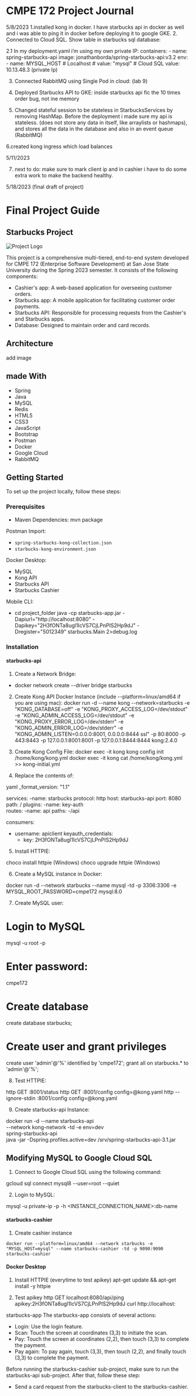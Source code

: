 # CMPE 172 Project Journal

5/8/2023
1.installed kong in docker. I have starbucks api in docker as well and i was able to ping it in docker before deploying it to google GKE. 2. Connected to Cloud SQL. Show table
in starbucks sql database:

2.1 In my deployment.yaml i’m using my own private IP:
containers: - name: spring-starbucks-api
image: jonathanborda/spring-starbucks-api:v3.2
env: - name: MYSQL_HOST # Localhost # value: "mysql" # Cloud SQL
value: 10.13.48.3 (private Ip)

3. Connected RabbitMQ using Single Pod in cloud: (lab 9)

4. Deployed Starbucks API to GKE:
   inside starbucks api fic the 10 times order bug, not ine memory

5. Changed stateful session to be stateless in StarbucksServices by removing HashMap. Before the deployment i made sure my api is stateless. (does not store any data in itself, like arraylists or hashmaps), and stores all the data in the database and also in an event queue (RabbitMQ)

6.created kong ingress which load balances

5/11/2023

7. next to do: make sure to mark client ip and in cashier i have to do some extra work to make the backend healthy.

5/18/2023 (final draft of project)

<!-- Installation Guide -->

# Final Project Guide

## Starbucks Project

![Project Logo](https://user-images.githubusercontent.com/22685770/235343403-e84bb1f3-7153-4971-9972-9704c84ba812.jpg)

This project is a comprehensive multi-tiered, end-to-end system developed for CMPE 172 (Enterprise Software Development) at San Jose State University during the Spring 2023 semester. It consists of the following components:

- Cashier's app: A web-based application for overseeing customer orders.
- Starbucks app: A mobile application for facilitating customer order payments.
- Starbucks API: Responsible for processing requests from the Cashier's and Starbucks apps.
- Database: Designed to maintain order and card records.

## Architecture

add image

## made With

- Spring
- Java
- MySQL
- Redis
- HTML5
- CSS3
- JavaScript
- Bootstrap
- Postman
- Docker
- Google Cloud
- RabbitMQ

<!-- Getting Started -->

## Getting Started

To set up the project locally, follow these steps:

### Prerequisites

- Maven Dependencies:
  mvn package

Postman Import:

- `spring-starbucks-kong-collection.json`
- `starbucks-kong-environment.json`

Docker Desktop:

- MySQL
- Kong API
- Starbucks API
- Starbucks Cashier

Mobile CLI:

- cd project_folder
  java -cp starbucks-app.jar -Dapiurl="http://localhost:8080" -Dapikey="2H3fONTa8ugl1IcVS7CjLPnPIS2Hp9dJ" -Dregister="5012349" starbucks.Main 2>debug.log

### Installation

#### starbucks-api

1. Create a Network Bridge:

- docker network create --driver bridge starbucks

2. Create Kong API Docker Instance (include --platform=linux/amd64 if you are using mac):
   docker run -d --name kong
   --network=starbucks
   -e "KONG_DATABASE=off"
   -e "KONG_PROXY_ACCESS_LOG=/dev/stdout"
   -e "KONG_ADMIN_ACCESS_LOG=/dev/stdout"
   -e "KONG_PROXY_ERROR_LOG=/dev/stderr"
   -e "KONG_ADMIN_ERROR_LOG=/dev/stderr"
   -e "KONG_ADMIN_LISTEN=0.0.0.0:8001, 0.0.0.0:8444 ssl"
   -p 80:8000
   -p 443:8443
   -p 127.0.0.1:8001:8001
   -p 127.0.0.1:8444:8444
   kong:2.4.0

3. Create Kong Config File:
   docker exec -it kong kong config init /home/kong/kong.yml
   docker exec -it kong cat /home/kong/kong.yml >> kong-initial.yml

4. Replace the contents of:

yaml
\_format_version: "1.1"

services:
-name: starbucks
protocol: http
host: starbucks-api
port: 8080
path: /
plugins:
-name: key-auth  
 routes:
-name: api
paths:
-/api

consumers:

- username: apiclient
  keyauth_credentials:
  - key: 2H3fONTa8ugl1IcVS7CjLPnPIS2Hp9dJ

5. Install HTTPIE:

choco install httpie (Windows)
choco upgrade httpie (Windows)

6. Create a MySQL instance in Docker:

docker run -d --network starbucks --name mysql -td -p 3306:3306 -e MYSQL_ROOT_PASSWORD=cmpe172 mysql:8.0

7. Create MySQL user:

# Login to MySQL

mysql -u root -p

# Enter password:

cmpe172

# Create database

create database starbucks;

# Create user and grant privileges

create user 'admin'@'%' identified by 'cmpe172';
grant all on starbucks.\* to 'admin'@'%';

8. Test HTTPIE:

http GET :8001/status
http GET :8001/config config=@kong.yaml
http --ignore-stdin :8001/config config=@kong.yaml

9. Create starbucks-api Instance:

docker run -d --name starbucks-api \
 --network kong-network -td -e env=dev \
 spring-starbucks-api \
 java -jar -Dspring.profiles.active=dev /srv/spring-starbucks-api-3.1.jar

## Modifying MySQL to Google Cloud SQL

1. Connect to Google Cloud SQL using the following command:

gcloud sql connect mysql8 --user=root --quiet

2. Login to MySQL:

mysql -u private-ip -p -h <INSTANCE_CONNECTION_NAME>:db-name

#### starbucks-cashier

1. Create cashier instance

```
docker run --platform=linux/amd64 --network starbucks -e "MYSQL_HOST=mysql" --name starbucks-cashier -td -p 9090:9090 starbucks-cashier
```

#### Docker Desktop

1. Install HTTPIE (everytime to test apikey)
   apt-get update && apt-get install -y httpie

2. Test apikey
   http GET localhost:8080/api/ping apikey:2H3fONTa8ugl1IcVS7CjLPnPIS2Hp9dJ
   curl http://localhost:

starbucks-app
The starbucks-app consists of several actions:

- Login: Use the login feature.
- Scan: Touch the screen at coordinates (3,3) to initiate the scan.
- Pay: Touch the screen at coordinates (2,2), then touch (3,3) to complete the payment.
- Pay again: To pay again, touch (3,3), then touch (2,2), and finally touch (3,3) to complete the payment.

Before running the starbucks-cashier sub-project, make sure to run the starbucks-api sub-project. After that, follow these step:

- Send a card request from the starbucks-client to the starbucks-cashier.
